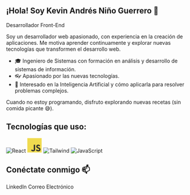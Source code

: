 ## ¡Hola! Soy Kevin Andrés Niño Guerrero 👋
Desarrollador Front-End

Soy un desarrollador web apasionado, con experiencia en la creación de aplicaciones. Me motiva aprender continuamente y explorar nuevas tecnologías que transformen el desarrollo web.

* 🎓 Ingeniero de Sistemas con formación en análisis y desarrollo de sistemas de información.
* 👓 Apasionado por las nuevas tecnologías.
* 🤖 Interesado en la Inteligencia Artificial y cómo aplicarla para resolver problemas complejos.

Cuando no estoy programando, disfruto explorando nuevas recetas (sin comida picante 😅).


## Tecnologías que uso:

<img src="https://cdn.worldvectorlogo.com/logos/react-2.svg" alt="React" width="40" height="40"/> 
<img src="https://raw.githubusercontent.com/devicons/devicon/master/icons/javascript/javascript-original.svg" alt="javascript" width="40" height="40"/>
<img src="https://cdn.worldvectorlogo.com/logos/tailwindcss.svg" alt="Tailwind" width="40" height="40"/>
<img src="https://cdn.worldvectorlogo.com/logos/javascript.svg" alt="JavaScript" width="40" height="40"/>


## Conéctate conmigo 📫

LinkedIn
Correo Electrónico
